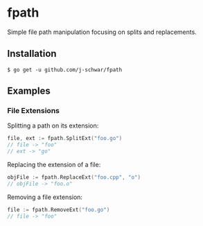 # fpath

Simple file path manipulation focusing on splits and replacements.

## Installation

```
$ go get -u github.com/j-schwar/fpath
```

## Examples

### File Extensions

Splitting a path on its extension:
```go
file, ext := fpath.SplitExt("foo.go")
// file -> "foo"
// ext -> "go"
```

Replacing the extension of a file:
```go
objFile := fpath.ReplaceExt("foo.cpp", "o")
// objFile -> "foo.o"
```

Removing a file extension:
```go
file := fpath.RemoveExt("foo.go")
// file -> "foo"
```
